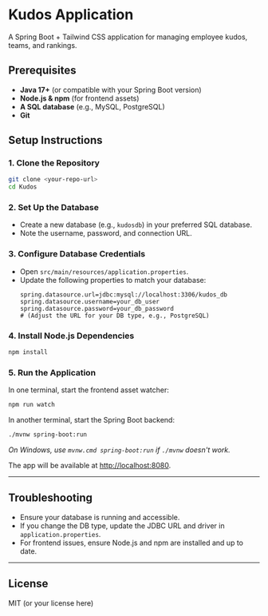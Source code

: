 # Kudos Application

A Spring Boot + Tailwind CSS application for managing employee kudos, teams, and rankings.

## Prerequisites
- **Java 17+** (or compatible with your Spring Boot version)
- **Node.js & npm** (for frontend assets)
- **A SQL database** (e.g., MySQL, PostgreSQL)
- **Git**

## Setup Instructions

### 1. Clone the Repository
```sh
git clone <your-repo-url>
cd Kudos
```

### 2. Set Up the Database
- Create a new database (e.g., `kudosdb`) in your preferred SQL database.
- Note the username, password, and connection URL.

### 3. Configure Database Credentials
- Open `src/main/resources/application.properties`.
- Update the following properties to match your database:
  ```properties
  spring.datasource.url=jdbc:mysql://localhost:3306/kudos_db
  spring.datasource.username=your_db_user
  spring.datasource.password=your_db_password
  # (Adjust the URL for your DB type, e.g., PostgreSQL)
  ```

### 4. Install Node.js Dependencies
```sh
npm install
```

### 5. Run the Application
In one terminal, start the frontend asset watcher:
```sh
npm run watch
```

In another terminal, start the Spring Boot backend:
```sh
./mvnw spring-boot:run
```
*On Windows, use `mvnw.cmd spring-boot:run` if `./mvnw` doesn't work.*

The app will be available at [http://localhost:8080](http://localhost:8080).

---

## Troubleshooting
- Ensure your database is running and accessible.
- If you change the DB type, update the JDBC URL and driver in `application.properties`.
- For frontend issues, ensure Node.js and npm are installed and up to date.

---

## License
MIT (or your license here) 